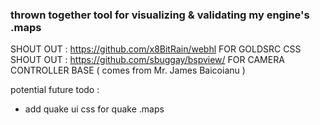 ### thrown together tool for visualizing & validating my engine's .maps
SHOUT OUT : https://github.com/x8BitRain/webhl FOR GOLDSRC CSS  
SHOUT OUT : https://github.com/sbuggay/bspview/ FOR CAMERA CONTROLLER BASE ( comes from Mr. James Baicoianu )  

potential future todo :  
 - add quake ui css for quake .maps